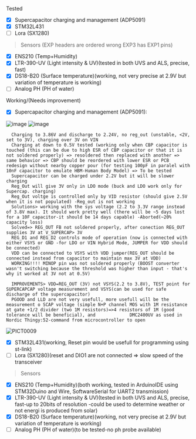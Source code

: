 Tested
- [x] Supercapacitor charging and management (ADP5091)
- [x] STM32L431 
- [ ] Lora (SX1280)
      
>Sensors (EXP headers are ordered wrong EXP3 has EXP1 pins)
- [x] ENS210 (Temp+Humidity)
- [x] LTR-390-UV (Light intensity & UV)(tested in both UVS and ALS, precise, fast)
- [x] DS18-B20 (Surface temperature)(working, not very precise at 2.9V but variation of temperature is working)
- [ ] Analog PH (PH of water)
      
Working/(Needs improvement)
- [X] Supercapacitor charging and management (ADP5091):

![image](https://github.com/Cristian-O/H2/assets/108984738/be896491-3708-4059-9036-6468f9c8566e)
![image](https://github.com/Cristian-O/H2/assets/108984738/402b6366-94e0-48f5-8fec-9134cf6d7b21)

      Charging to 3.86V and discharge to 2.24V, no reg_out (unstable, <2V, set to 3V), charging over 3V on VIN
      Charging at down to 0.5V tested (working only when CBP capacitor is touched (this can be due to high ESR of CBP capacitor or that it is not soldered properly) => resoldered then replaced with another => same behavior => CBP should be reordered with lower ESR or PCB redesign without nearby copper pour (for testing 100pF in paralel with 10nF capacitor to emulate HBM-Human Body Model) => To be tested
      Supercapacitor can be charged under 2.2V but it will be slower charging
      Reg_Out will give 3V only in LDO mode (buck and LDO work only for Supercap. charging)
      Reg_Out voltge is controlled only by VID resistor (should give 2.5V when it is not populated) -Reg_out is not working
      Solutions> working with the sys voltage (2.2 to 3.3V range instead of 3.8V max). It should work pretty well (there will be ~5 days lost for a 10F capacitor-it should be 14 days capable) -Aborted(~20% capacity loss)
      Solved=> REG_OUT FB not soldered properly, after conection REG_OUT supplies 3V at V_SUPERCAP> 3V
      REG_D1 and REG_D2 controls mode of operation (now is connected with either VSYS or GND -for LDO or VIN Hybrid Mode, JUMPER for VDD should be connected)
      VDD can be connected to VSYS with VDD jumper(REG_OUT should be connected instead from capacitor to maintain max 3V at VDD)
      WORKING!!!! MINOP pin was not soldered properly (BOOST converter wasn't switching because the threshold was higher than input - that's why it worked at 3V not at 0.5V)
      
      IMPROVEMENTS> VDD=REG_OUT (3V) not VSYS(2.2 to 3.8V), TEST point for SUPERCAPCAP voltage measurement and VSYS(can be used for safe discharge of the supercapacitor)
      PGOOD and LLD are not very usefull, more usefull will be the measurement o SCAP voltage (simple N+P channel MOS with 1M resistance at gate +1/2 divider (two 1M resistors)=>4 resistors of 1M (good tolerance will be beneficial), and             DMC2400UV as used in Nordic Thingy:52-command from microcontroller to open
![PICT0009](https://github.com/Cristian-O/H2/assets/108984738/458d5e85-6163-4ba9-9ace-26c56be0b607)
- [x] STM32L431(working, Reset pin would be usefull for programming using st-link)
- [ ] Lora (SX1280)(reset and DIO1 are not connected => slow speed of the transceiver

>Sensors
- [x] ENS210 (Temp+Humidity)(both working, tested in ArduinoIDE using STM32Duino and Wire, SoftwareSerial for UART2 transmission)
- [x] LTR-390-UV (Light intensity & UV)(tested in both UVS and ALS, precise, fast-up to 20bits of resolution -could be used to determine weather or not energi is produced from solar)
- [x] DS18-B20 (Surface temperature)(working, not very precise at 2.9V but variation of temperature is working)
- [ ] Analog PH (PH of water)(to be tested-no ph probe available)
